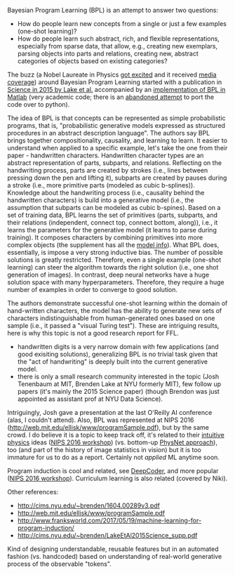 
Bayesian Program Learning (BPL) is an attempt to answer two questions:

 - How do people learn new concepts from a single or just a few examples (one-shot learning)?
 - How do people learn such abstract, rich, and flexible representations, especially from sparse data, that allow, e.g., creating new exemplars, parsing objects into parts and relations, creating new, abstract categories of objects based on existing categories?

The buzz (a Nobel Laureate in Physics [got excited](https://www.edge.org/response-detail/26671) and it received [media coverage](http://www.ctvnews.ca/sci-tech/new-algorithm-lets-machines-learn-like-humans-1.2695230)) around Bayesian Program Learning started with a publication in [Science in 2015 by Lake et al.](https://www.cs.cmu.edu/~rsalakhu/papers/LakeEtAl2015Science.pdf) accompanied by an [implementation of BPL in Matlab](https://github.com/brendenlake/BPL) (very academic code; there is an [abandoned attempt](https://github.com/MaxwellRebo/PyBPL) to port the code over to python). 

The idea of BPL is that concepts can be represented as simple probabilistic programs, that is, "probabilistic generative models expressed as structured procedures in an abstract description language". The authors say BPL brings together compositionality, causality, and learning to learn. It easier to understand when applied to a specific example, let's take the one from their paper - handwritten characters. Handwritten character types are an abstract representation of parts, subparts, and relations. Reflecting on the handwriting process, parts are created by strokes (i.e., lines between pressing down the pen and lifting it), subparts are created by pauses during a stroke (i.e., more primitive parts (modeled as cubic b-splines)). Knowledge about the handwriting process (i.e., causality behind the handwritten characters) is build into a generative model (i.e., the assumption that subparts can be modeled as cubic b-spines). Based on a set of training data, BPL learns the set of primitives (parts, subparts, and their relations (independent, connect top, connect bottom, along)), i.e., it learns the parameters for the generative model (it learns to parse during training). It composes characters by combining primitives into more complex objects (the supplement has all the [model info](http://cims.nyu.edu/~brenden/LakeEtAl2015Science_supp.pdf)). What BPL does, essentially, is impose a very strong inductive bias. The number of possible solutions is greatly restricted. Therefore, even a single example (one-shot learning) can steer the algorithm towards the right solution (i.e., one shot generation of images). In contrast, deep neural networks have a huge solution space with many hyperparameters. Therefore, they require a huge number of examples in order to converge to good solution.

The authors demonstrate successful one-shot learning within the domain of hand-written characters, the model has the ability to generate new sets of characters indistinguishable from human-generated ones based on one sample (i.e., it passed a "visual Turing test"). These are intriguing results, here is why this topic is not a good research report for FFL.

 - handwritten digits is a very narrow domain with few applications (and good exisiting solutions), generalizing BPL is no trivial task given that the "act of handwriting" is deeply built into the current generative model.
 - there is only a small research community interested in the topic (Josh Tenenbaum at MIT, Brenden Lake at NYU formerly MIT), few follow up papers (it's mainly the 2015 Science paper) (though Brendon was just appointed as assistant prof at NYU Data Science).

Intriguingly, Josh gave a presentation at the last O'Reilly AI conference (alas, I couldn't attend). Also, BPL was represented at NIPS 2016 (http://web.mit.edu/ellisk/www/programSample.pdf), but by the same crowd. I do believe it is a topic to keep track off, it's related to their [intuitive physics](https://arxiv.org/abs/1612.00341) ideas ([NIPS 2016 workshop](http://phys.csail.mit.edu/schedule.html)) (vs. bottom-up [PhysNet approach](https://arxiv.org/pdf/1603.01312.pdf)), too (and part of the history of image statistics in vision) but it is too immature for us to do as a report. Certainly not *applied* ML anytime soon. 

Program induction is cool and related, see [DeepCoder](https://openreview.net/pdf?id=ByldLrqlx), and more popular ([NIPS 2016 workshop](https://uclmr.github.io/nampi/)). Curriculum learning is also related (covered by Niki). 

Other references:
 - http://cims.nyu.edu/~brenden/1604.00289v3.pdf
 - http://web.mit.edu/ellisk/www/programSample.pdf
 - http://www.franksworld.com/2017/05/19/machine-learning-for-program-induction/
 - http://cims.nyu.edu/~brenden/LakeEtAl2015Science_supp.pdf

Kind of designing understandable, reusable features but in an automated fashion (vs. handcoded) based on understanding of real-world generative process of the observable "tokens". 

